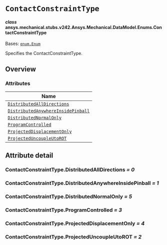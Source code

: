 # `ContactConstraintType`

<a id="ansys.mechanical.stubs.v242.Ansys.Mechanical.DataModel.Enums.ContactConstraintType"></a>

#### *class* ansys.mechanical.stubs.v242.Ansys.Mechanical.DataModel.Enums.ContactConstraintType

Bases: [`enum.Enum`](https://docs.python.org/3/library/enum.html#enum.Enum)

Specifies the ContactConstraintType.

<!-- !! processed by numpydoc !! -->

<a id="overview"></a>

## Overview

### Attributes

| Name |
| ---------------------------------------------------------------------------------------------------------------------------------------------------------------------------- |
| [`DistributedAllDirections`](#ContactConstraintType.DistributedAllDirections) |
| [`DistributedAnywhereInsidePinball`](#ContactConstraintType.DistributedAnywhereInsidePinball) |
| [`DistributedNormalOnly`](#ContactConstraintType.DistributedNormalOnly) |
| [`ProgramControlled`](#ContactConstraintType.ProgramControlled) |
| [`ProjectedDisplacementOnly`](#ContactConstraintType.ProjectedDisplacementOnly) |
| [`ProjectedUncoupleUtoROT`](#ContactConstraintType.ProjectedUncoupleUtoROT) |

<a id="attribute-detail"></a>

## Attribute detail

<a id="ContactConstraintType.DistributedAllDirections"></a>

### ContactConstraintType.DistributedAllDirections *= 0*

<a id="ContactConstraintType.DistributedAnywhereInsidePinball"></a>

### ContactConstraintType.DistributedAnywhereInsidePinball *= 1*

<a id="ContactConstraintType.DistributedNormalOnly"></a>

### ContactConstraintType.DistributedNormalOnly *= 5*

<a id="ContactConstraintType.ProgramControlled"></a>

### ContactConstraintType.ProgramControlled *= 3*

<a id="ContactConstraintType.ProjectedDisplacementOnly"></a>

### ContactConstraintType.ProjectedDisplacementOnly *= 4*

<a id="ContactConstraintType.ProjectedUncoupleUtoROT"></a>

### ContactConstraintType.ProjectedUncoupleUtoROT *= 2*


